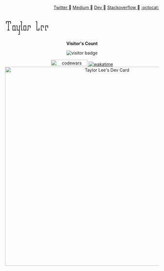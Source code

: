 <br>
<div align="right">
<a href="https://twitter.com/_tqmvt" target="_blank"> Twitter </a> 🔸
  <a href="https://medium.com/@tqmvt" target="_blank"> Medium </a> 🔸
  <a href="https://dev.to/tqmvt" target="_blank"> Dev </a> 🔸
  <a href="https://stackoverflow.com/users/13993901" target="_blank"> Stackoverflow </a> 🔸
  <a href="https://gist.github.com/tqmvt/" target="_blank"> :octocat: </a>
</div>
<br>

```
┏┳┓    ┓      ┓
 ┃ ┏┓┓┏┃┏┓┏┓  ┃ ┏┓┏┓
 ┻ ┗┻┗┫┗┗┛┛   ┗┛┗ ┗
      ┛
```

<p align="center"><b>Visitor's Count</b></p>
<p align="center"><img src="https://profile-counter.glitch.me/tqmvt/count.svg" alt="visitor badge"/></p>

<!-- <div align="center">
  <a href="https://twitter.com/_tqmvt" target="_blank"> Twitter </a> 🔸
  <a href="https://medium.com/@tqmvt" target="_blank"> Medium </a> 🔸
  <a href="https://dev.to/tqmvt" target="_blank"> Dev </a> 🔸
  <a href="https://stackoverflow.com/users/13993901" target="_blank"> Stackoverflow </a>
</div> -->

<div align="center">
  <a href="https://www.codewars.com/users/tqmvt">
    <img src="https://www.codewars.com/users/tqmvt/badges/micro" width="120px" height="20px" alt="codewars"/>
  </a>
  <a href="https://wakatime.com/@tqmvt">
    <img src="https://wakatime.com/badge/user/c04373c7-eec5-42b8-a37f-94088430a3ac.svg" alt="wakatime"/>
  </a>
</div>

<!-- [![codewars](https://www.codewars.com/users/tqmvt/badges/micro)](https://www.codewars.com/users/tqmvt)
[![wakatime](https://wakatime.com/badge/user/c04373c7-eec5-42b8-a37f-94088430a3ac.svg)](https://wakatime.com/@tqmvt) -->

<!-- <a href="https://app.daily.dev/tqmvt"><img src="./devcard.png" width="356" alt="Taylor Lee's Dev Card"/></a> -->

<div align="center">
<a href="https://app.daily.dev/tqmvt"><img src="https://api.daily.dev/devcards/v2/2jp1BTfV0jeQUte02oLhL.png?type=wide&r=lzc" width="652" alt="Taylor Lee's Dev Card"/></a>
</div>
